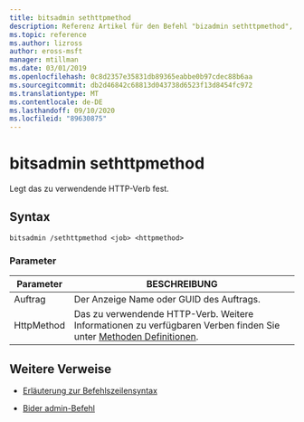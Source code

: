 ```yaml
---
title: bitsadmin sethttpmethod
description: Referenz Artikel für den Befehl "bizadmin sethttpmethod", der das zu verwendende HTTP-Verb festlegt.
ms.topic: reference
ms.author: lizross
author: eross-msft
manager: mtillman
ms.date: 03/01/2019
ms.openlocfilehash: 0c8d2357e35831db89365eabbe0b97cdec88b6aa
ms.sourcegitcommit: db2d46842c68813d043738d6523f13d8454fc972
ms.translationtype: MT
ms.contentlocale: de-DE
ms.lasthandoff: 09/10/2020
ms.locfileid: "89630875"
---
```

# <a name="bitsadmin-sethttpmethod"></a>bitsadmin sethttpmethod

Legt das zu verwendende HTTP-Verb fest.

## <a name="syntax"></a>Syntax

```
bitsadmin /sethttpmethod <job> <httpmethod>
```

### <a name="parameters"></a>Parameter

| Parameter | BESCHREIBUNG |
| --------- | ----------- |
| Auftrag | Der Anzeige Name oder GUID des Auftrags. |
| HttpMethod | Das zu verwendende HTTP-Verb. Weitere Informationen zu verfügbaren Verben finden Sie unter [Methoden Definitionen](https://www.w3.org/Protocols/rfc2616/rfc2616-sec9.html). |

## <a name="additional-references"></a>Weitere Verweise

- [Erläuterung zur Befehlszeilensyntax](command-line-syntax-key.md)

- [Bider admin-Befehl](bitsadmin.md)
